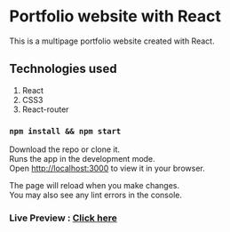 # Portfolio website with React 
This is a multipage portfolio website created with React.

## Technologies used
1. React 
2. CSS3
3. React-router

### `npm install && npm start`

Download the repo or clone it. \
Runs the app in the development mode.\
Open [http://localhost:3000](http://localhost:3000) to view it in your browser.

The page will reload when you make changes.\
You may also see any lint errors in the console.

### Live Preview : [Click here](jayadurga-portfolio.herokuapp.com/)
